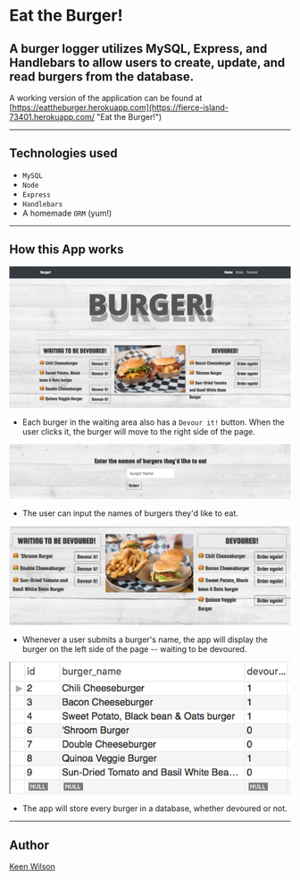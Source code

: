 # Eat the Burger!

A burger logger utilizes MySQL, Express, and Handlebars to allow users to create, update, and read burgers from the database.
---
A working version of the application can be found at [https://eattheburger.herokuapp.com](https://fierce-island-73401.herokuapp.com/  "Eat the Burger!")

---
## Technologies used
* `MySQL`
* `Node`
* `Express`
* `Handlebars`
* A homemade `ORM` (yum!)

---
## How this App works

![Homepage](./screenshots/burger-showlist.png)
* Each burger in the waiting area also has a `Devour it!` button. When the user clicks it, the burger will move to the right side of the page.

![Order a burger](./screenshots/burger-order.png)
* The user can input the names of burgers they'd like to eat.

![Waiting area](./screenshots/burger-waiting.png)
* Whenever a user submits a burger's name, the app will display the burger on the left side of the page -- waiting to be devoured.

![Database](./screenshots/burger-database.png)
* The app will store every burger in a database, whether devoured or not.

---
## Author

[Keen Wilson](https://keenwilson.com "Keen Wilson's Portfolio")
